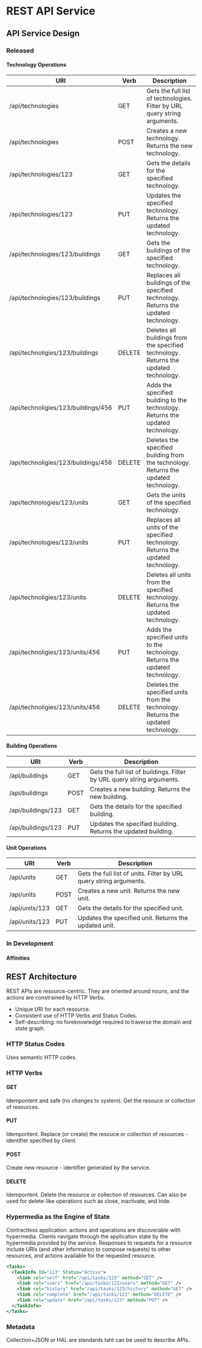 # REST API Service

## API Service Design

### Released

#### Technology Operations
|URI 										|Verb 		|Description																				|
|-------------------------------------------|-----------|-------------------------------------------------------------------------------------------|
|/api/technologies							|GET		|Gets the full list of technologies. Filter by URL query string arguments.					|
|/api/technologies							|POST		|Creates a new technology. Returns the new technology.										|
|/api/technologies/123						|GET		|Gets the details for the specified technology.												|
|/api/technologies/123						|PUT		|Updates the specified technology. Returns the updated technology.							|
|/api/technologies/123/buildings			|GET 		|Gets the buildings of the specified technology.											|
|/api/technologies/123/buildings			|PUT		|Replaces all buildings of the specified technology. Returns the updated technology.		|
|/api/technoligies/123/buildings			|DELETE		|Deletes all buildings from the specified technology. Returns the updated technology.		|
|/api/technoligies/123/buildings/456		|PUT		|Adds the specified building to the technology. Returns the updated technology.				|
|/api/technoligies/123/buildings/456		|DELETE		|Deletes the specified building from the technology. Returns the updated technology.		|
|/api/technologies/123/units				|GET 		|Gets the units of the specified technology.												|
|/api/technologies/123/units				|PUT		|Replaces all units of the specified technology. Returns the updated technology.			|
|/api/technoligies/123/units				|DELETE		|Deletes all units from the specified technology. Returns the updated technology.			|
|/api/technoligies/123/units/456			|PUT		|Adds the specified units to the technology. Returns the updated technology.				|
|/api/technoligies/123/units/456			|DELETE		|Deletes the specified units from the technology. Returns the updated technology.			|

#### Building Operations
|URI 										|Verb 		|Description																				|
|-------------------------------------------|-----------|-------------------------------------------------------------------------------------------|
|/api/buildings								|GET		|Gets the full list of buildings. Filter by URL query string arguments.						|
|/api/buildings								|POST		|Creates a new building. Returns the new building.											|
|/api/buildings/123							|GET		|Gets the details for the specified building.												|
|/api/buildings/123							|PUT		|Updates the specified building. Returns the updated building.								|

#### Unit Operations
|URI 										|Verb 		|Description																				|
|-------------------------------------------|-----------|-------------------------------------------------------------------------------------------|
|/api/units									|GET		|Gets the full list of units. Filter by URL query string arguments.							|
|/api/units									|POST		|Creates a new unit. Returns the new unit.													|
|/api/units/123								|GET		|Gets the details for the specified unit.													|
|/api/units/123								|PUT		|Updates the specified unit. Returns the updated unit.										|

### In Development

#### Affinities


## REST Architecture
REST APIs are resource-centric. They are oriented around nouns, and the actions are constrained by HTTP Verbs.
* Unique URI for each resource.
* Consistent use of HTTP Verbs and Status Codes.
* Self-describing: no foreknowledge required to traverse the domain and state graph.

### HTTP Status Codes
Uses semantic HTTP codes.

### HTTP Verbs

#### GET
Idempontent and safe (no changes to system). Get the resouce or collection of resources.

#### PUT
Idempontent. Replace (or create) the resouce or collection of resources - identifier specified by client.

#### POST
Create new resource - identifier generated by the service.

#### DELETE
Idempontent. Delete the resource or collection of resources. Can also be used for delete-like operations such as close, inactivate, and hide.

### Hypermedia as the Engine of State
Contractless application: actions and operations are discoverable with hypermedia. Clients navigate through the application state by the hypermedia provided by the service. Responses to requests for a resource include URIs (and other information to compose requests) to other resources, and actions available for the requested resource.
```xml
<Tasks>
  <TaskInfo Id="123" Status="Active">
    <link rel="self" href="/api/tasks/123" method="GET" />
    <link rel="users" href="/api/tasks/123/users" method="GET" />
    <link rel="history" href="/api/tasks/123/history" method="GET" />
    <link rel="complete" href="/api/tasks/123" method="DELETE" />
    <link rel="update" href="/api/tasks/123" method="PUT" />
  </TaskInfo>
</Tasks>
```

### Metadata
Collection+JSON or HAL are standards taht can be used to describe APIs.